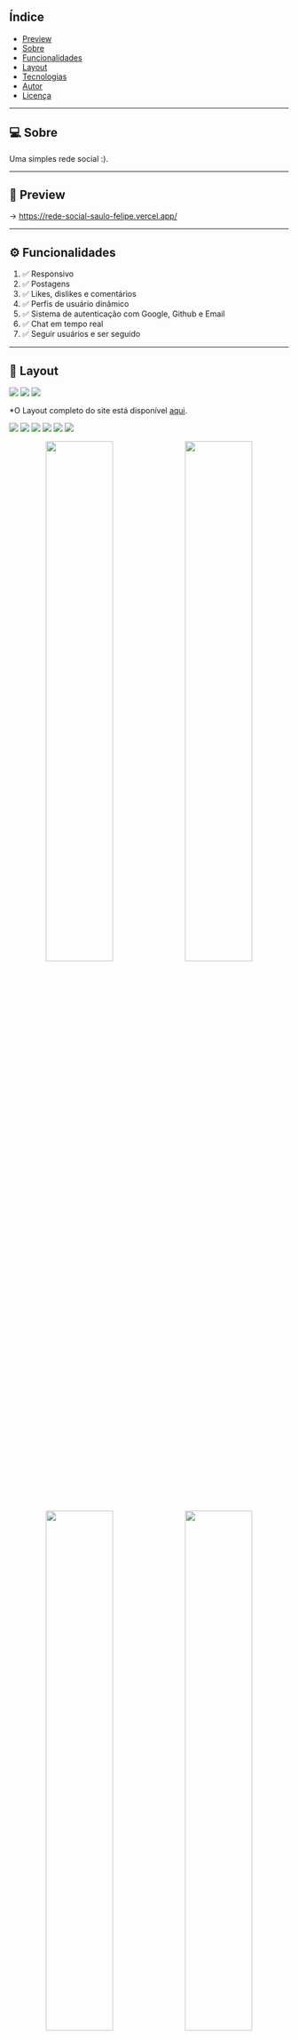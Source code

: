 
## Índice

* [Preview](#preview)
* [Sobre](#sobre)
* [Funcionalidades](#funcionalidades)
* [Layout](#layout)
* [Tecnologias](#tecnologias)
* [Autor](#autor)
* [Licença](#licenca)


------------------------------------

## 💻 Sobre <a id="sobre"></a>
Uma simples rede social :).
<br>

------------------------------------

## 🚀 Preview <a id="preview"></a>

-> https://rede-social-saulo-felipe.vercel.app/

------------------------------------

## ⚙️ Funcionalidades <a id="funcionalidades"></a>
1. ✅ Responsivo
2. ✅ Postagens
3. ✅ Likes, dislikes e comentários
4. ✅ Perfis de usuário dinâmico
5. ✅ Sistema de autenticação com Google, Github e Email
6. ✅ Chat em tempo real
7. ✅ Seguir usuários e ser seguido 

------------------------------------

## 🎨 Layout <a id="layout"></a>

<a href="https://rede-social-saulo-felipe.vercel.app"><img src="https://img.shields.io/badge/Site-Rede Social-blue"/></a>
<img src="https://img.shields.io/badge/Backend-NodeJs-green">
<img src="https://img.shields.io/badge/Frontend-ReactJS-green">
<p>*O Layout completo do site está disponível <a href="https://rede-social-saulo-felipe.vercel.app">aqui</a>.</p>

<img src="Github/layout-1.png">
<img src="Github/layout-2.png">
<img src="Github/layout-3.png">
<img src="Github/layout-4.png">
<img src="Github/layout-5.png">
<img src="Github/layout-6.png">
<p align="center">
    <img width="49%" src="Github/layout-7.png">
    <img width="49%" src="Github/layout-8.png">
</p>
<p align="center">
    <img width="49%" src="Github/layout-9.png">
    <img width="49%" src="Github/layout-10.png">
</p>



------------------------------------

## 🤖 Tecnologias <a id="tecnologias"></a>

Nesta rede social, foram utilizadas as seguintes stacks: 

* HTML5 <img width="16px" src="https://cdn.jsdelivr.net/gh/devicons/devicon/icons/html5/html5-original.svg" />
* CSS3 <img width="16px" src="https://cdn.jsdelivr.net/gh/devicons/devicon/icons/css3/css3-original.svg" />
* Sass <img width="16px" src="https://cdn.jsdelivr.net/gh/devicons/devicon/icons/sass/sass-original.svg" />
* Javascript <img width="16px" src="https://cdn.jsdelivr.net/gh/devicons/devicon/icons/javascript/javascript-original.svg" />
* Typescript <img width="16px" src="https://cdn.jsdelivr.net/gh/devicons/devicon/icons/typescript/typescript-original.svg" />
* Nodejs <img width="16px" src="https://cdn.jsdelivr.net/gh/devicons/devicon/icons/nodejs/nodejs-original.svg" />
* Nextjs <img width="16px" src="https://cdn.jsdelivr.net/gh/devicons/devicon/icons/nextjs/nextjs-original.svg" />
* PostgreSQL <img width="16px" src="https://cdn.jsdelivr.net/gh/devicons/devicon/icons/postgresql/postgresql-original.svg" />
* websocket <img width="16px" src="https://cdn.jsdelivr.net/gh/devicons/devicon/icons/socketio/socketio-original.svg" />

------------------------------------

## 👨 Autor <a id="autor"></a>

<p align="center">➡️ Desenvolvido por <strong>eu</strong> mesmo 🧑‍💻.</p>

------------------------------------

## 📜 Licença <a id="licenca"></a>

<p align="center">Todos os direitos reservados ©Copyright - Saulo Felipe</p>
